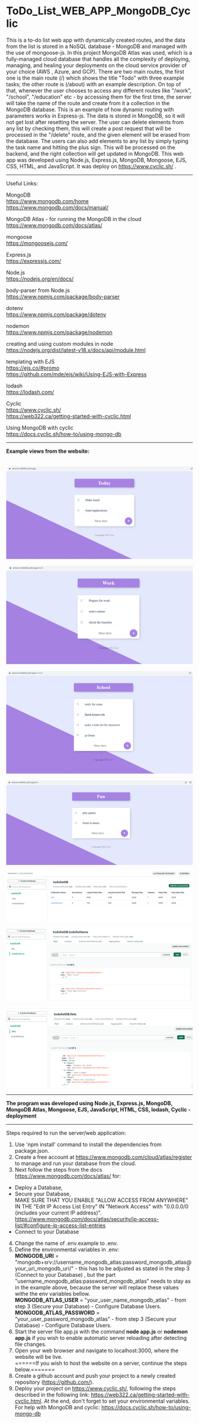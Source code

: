 # ToDo_List_WEB_APP_MongoDB_Cyclic

This is a to-do list web app with dynamically created routes, and the data from the list is stored in a NoSQL database - MongoDB and managed with the use of mongoose-js. In this project MongoDB Atlas was used, which is a fully-managed cloud database that handles all the complexity of deploying, managing, and healing your deployments on the cloud service provider of your choice (AWS , Azure, and GCP). There are two main routes, the first one is the main route (/) which shows the title "Todo" with three example tasks; the other route is (/about) with an example description.
On top of that, whenever the user chooses to access any different routes like "/work", "/school", "/education" etc - by accessing them for the first time, the server will take the name of the route and create from it a collection in the MongoDB database. This is an example of how dynamic routing with parameters works in Express-js. The data is stored in MongoDB, so it will not get lost after resetting the server. The user can delete elements from any list by checking them, this will create a post request that will be processed in the "/delete" route, and the given element will be erased from the database. The users can also add elements to any list by simply typing the task name and hitting the plus sign. This will be processed on the backend, and the right collection will get updated in MongoDB. This web app was developed using Node.js, Express.js, MongoDB, Mongoose, EJS, CSS, HTML, and JavaScript. It was deploy on https://www.cyclic.sh/ .

---

Useful Links:

MongoDB</br>
https://www.mongodb.com/home</br>
https://www.mongodb.com/docs/manual/</br>

MongoDB Atlas - for running the MongoDB in the cloud</br>
https://www.mongodb.com/docs/atlas/</br>

mongoose</br>
https://mongoosejs.com/</br>

Express.js</br>
https://expressjs.com/</br>

Node.js</br>
https://nodejs.org/en/docs/</br>

body-parser from Node.js</br>
https://www.npmjs.com/package/body-parser</br>

dotenv</br>
https://www.npmjs.com/package/dotenv</br>

nodemon</br>
https://www.npmjs.com/package/nodemon</br>

creating and using custom modules in node</br>
https://nodejs.org/dist/latest-v18.x/docs/api/module.html</br>

templating with EJS</br>
https://ejs.co/#promo</br>
https://github.com/mde/ejs/wiki/Using-EJS-with-Express</br>

lodash</br>
https://lodash.com/</br>

Cyclic</br>
https://www.cyclic.sh/</br>
https://web322.ca/getting-started-with-cyclic.html</br>

Using MongoDB with cyclic</br>
https://docs.cyclic.sh/how-to/using-mongo-db</br>


---

**Example views from the website:**</br>
</br>


![Screenshot](docs/img/01_image.png)</br>


![Screenshot](docs/img/02_image.png)</br>


![Screenshot](docs/img/03_image.png)</br>


![Screenshot](docs/img/04_image.png)</br>


![Screenshot](docs/img/05_image.png)</br>


![Screenshot](docs/img/06_image.png)</br>


![Screenshot](docs/img/07_image.png)</br>


---

**The program was developed using Node.js, Express.js, MongoDB, MongoDB Atlas, Mongoose, EJS, JavaScript, HTML, CSS, lodash, Cyclic - deployment**

---

Steps required to run the server/web application:</br>
1. Use 'npm install' command to install the dependencies from package.json.</br>
2. Create a free account at https://www.mongodb.com/cloud/atlas/register to manage and run your database from the cloud. </br>
3. Next follow the steps from the docs https://www.mongodb.com/docs/atlas/ for:</br>
- Deploy a Database,</br>
- Secure your Database,</br>
MAKE SURE THAT YOU ENABLE "ALLOW ACCESS FROM ANYWHERE" IN THE "Edit IP Access List Entry" IN "Network Access" with "0.0.0.0/0  (includes your current IP address)".
https://www.mongodb.com/docs/atlas/security/ip-access-list/#configure-ip-access-list-entries</br>
- Connect to your Database</br>
4. Change the name of .env.example to .env.</br>
5. Define the environmental variables in .env:</br>
**MONGODB_URI** = "mongodb+srv://username_mongodb_atlas:password_mongodb_atlas@your_uri_mongodb_uri/" - this has to be adjusted as stated in the step 3 (Connect to your Database) , but the part "username_mongodb_atlas:password_mongodb_atlas" needs to stay as in the example above, because the server will replace these values withe the env variables bellow.</br>
**MONGODB_ATLAS_USER** = "your_user_name_mongodb_atlas" - from step 3 (Secure your Database) - Configure Database Users.
**MONGODB_ATLAS_PASSWORD** = "your_user_password_mongodb_atlas" - from step 3 (Secure your Database) - Configure Database Users.
6. Start the server file app.js with the command **node app.js** or **nodemon app.js** if you wish to enable automatic server reloading after detecting file changes.</br>
7. Open your web browser and navigate to localhost:3000, where the website will be live.</br>
======If you wish to host the website on a server, continue the steps below.=======</br>
7. Create a github account and push your project to a newly created repository (https://github.com/). </br>
8. Deploy your project on https://www.cyclic.sh/, following the steps described in the following link: https://web322.ca/getting-started-with-cyclic.html. At the end, don't forget to set your environmental variables.</br>
For help with MongoDB and cyclic: https://docs.cyclic.sh/how-to/using-mongo-db</br>